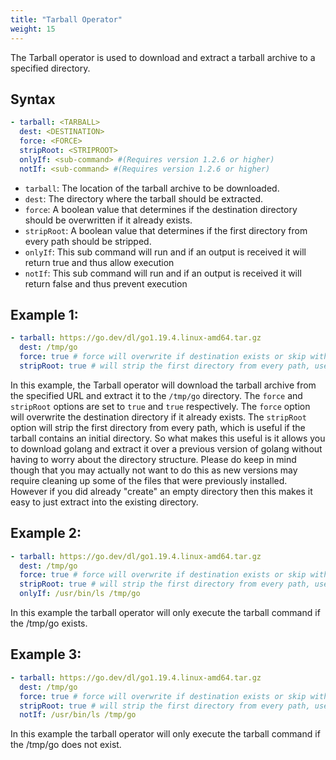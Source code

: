 ```yaml
---
title: "Tarball Operator"
weight: 15
---
```

The Tarball operator is used to download and extract a tarball archive to a specified directory.

## Syntax

```yaml
- tarball: <TARBALL>
  dest: <DESTINATION>
  force: <FORCE>
  stripRoot: <STRIPROOT>
  onlyIf: <sub-command> #(Requires version 1.2.6 or higher)
  notIf: <sub-command> #(Requires version 1.2.6 or higher)
```
* `tarball`: The location of the tarball archive to be downloaded.
* `dest`: The directory where the tarball should be extracted.
* `force`: A boolean value that determines if the destination directory should be overwritten if it already exists.
* `stripRoot`: A boolean value that determines if the first directory from every path should be stripped.
* `onlyIf`: This sub command will run and if an output is received it will return true and thus allow execution
* `notIf`: This sub command will run and if an output is received it will return false and thus prevent execution

## Example 1:

```yaml
- tarball: https://go.dev/dl/go1.19.4.linux-amd64.tar.gz
  dest: /tmp/go
  force: true # force will overwrite if destination exists or skip with info message if false
  stripRoot: true # will strip the first directory from every path, useful if the tarball contains an initial directory
 ```
In this example, the Tarball operator will download the tarball archive from the specified URL and extract it to the `/tmp/go` directory.  The `force` and `stripRoot` options are set to `true` and `true` respectively.  The `force` option will overwrite the destination directory if it already exists.  The `stripRoot` option will strip the first directory from every path, which is useful if the tarball contains an initial directory.  So what makes this useful is it allows you to download golang and extract it over a previous version of golang without having to worry about the directory structure.  Please do keep in mind though that you may actually not want to do this as new versions may require cleaning up some of the files that were previously installed.  However if you did already "create" an empty directory then this makes it easy to just extract into the existing directory.

## Example 2:
```yaml
- tarball: https://go.dev/dl/go1.19.4.linux-amd64.tar.gz
  dest: /tmp/go
  force: true # force will overwrite if destination exists or skip with info message if false
  stripRoot: true # will strip the first directory from every path, useful if the tarball contains an initial directory
  onlyIf: /usr/bin/ls /tmp/go
```

In this example the tarball operator will only execute the tarball command if the /tmp/go exists.

## Example 3:
```yaml
- tarball: https://go.dev/dl/go1.19.4.linux-amd64.tar.gz
  dest: /tmp/go
  force: true # force will overwrite if destination exists or skip with info message if false
  stripRoot: true # will strip the first directory from every path, useful if the tarball contains an initial directory
  notIf: /usr/bin/ls /tmp/go
```

In this example the tarball operator will only execute the tarball command if the /tmp/go does not exist.
